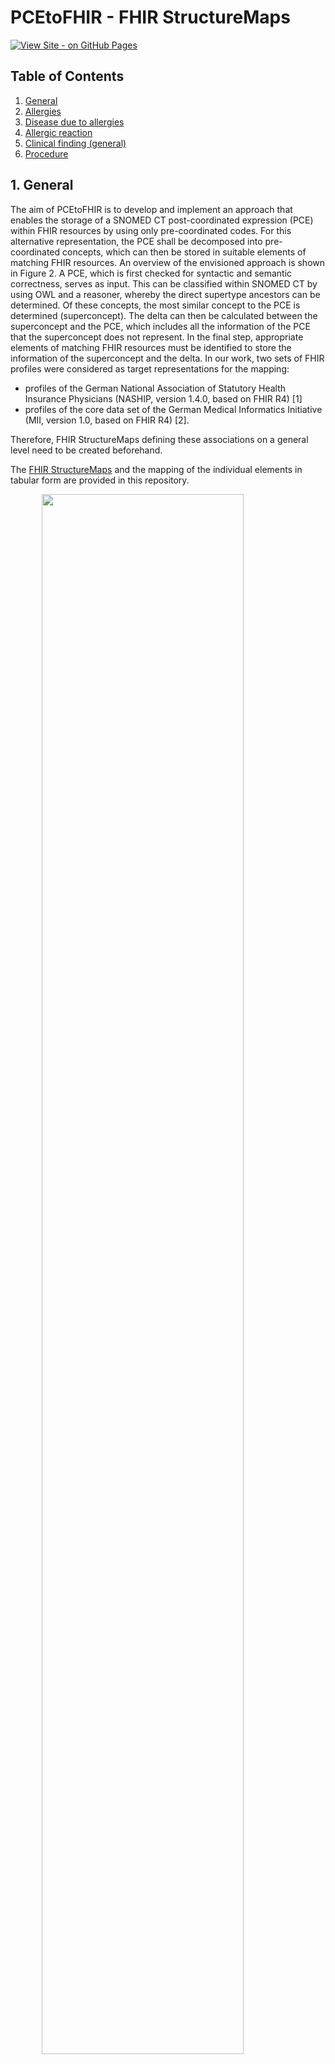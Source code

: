 # PCEtoFHIR - FHIR StructureMaps

[![View Site - on GitHub Pages](https://img.shields.io/badge/View_Site-on_GitHub_Pages-blueviolet?logo=github)](https://itcr-uni-luebeck.github.io/pce-to-fhir/)

## Table of Contents

1. [General](#1-general)
2. [Allergies](#2-allergies)
3. [Disease due to allergies](#3-disease-due-to-allergies)
4. [Allergic reaction](#4-allergic-reaction)
5. [Clinical finding (general)](#5-clinical-finding-general)
6. [Procedure](#6-procedure)

## 1. General
The aim of PCEtoFHIR is to develop and implement an approach that enables the storage of a SNOMED CT post-coordinated expression (PCE) within FHIR resources by using only pre-coordinated codes. For this alternative representation, the PCE shall be decomposed into pre-coordinated concepts, which can then be stored in suitable elements of matching FHIR resources.  An overview of the envisioned approach is shown in Figure 2.
A PCE, which is first checked for syntactic and semantic correctness, serves as input. This can be classified within SNOMED CT by using OWL and a reasoner, whereby the direct supertype ancestors can be determined. Of these concepts, the most similar concept to the PCE is determined (superconcept). The delta can then be calculated between the superconcept and the PCE, which includes all the information of the PCE that the superconcept does not represent. In the final step, appropriate elements of matching FHIR resources must be identified to store the information of the superconcept and the delta. In our work, two sets of FHIR profiles were considered as target representations for the mapping:
* profiles of the German National Association of Statutory Health Insurance Physicians (NASHIP, version 1.4.0, based on FHIR R4) [1] 
* profiles of the core data set of the German Medical Informatics Initiative (MII, version 1.0, based on FHIR R4) [2].  

Therefore, FHIR StructureMaps defining these associations on a general level need to be created beforehand.

The [FHIR StructureMaps]() and the mapping of the individual elements in tabular form are provided in this repository.

<img src="Images\overview-methods.png" style="width:80%; display: block; margin-left: auto; margin-right: auto; margin-bottom: 30px"/>

#### Publication
Ohlsen T, Drenkhahn C, Ingenerf J. Decomposition of post-coordinated SNOMED CT expressions for storage as HL7 FHIR resources (PCEtoFHIR) (Preprint). JMIR Medical Informatics. Published online February 28, 2024. doi:10.2196/preprints.57853


## 2. Allergies
Value rage: << 609328004 |Allergic disposition (finding)|

<table style="margin-left: auto; margin-right: auto;  margin-bottom: 30px">
    <tr>
        <th> <p style="margin-bottom:-5px">SNOMED CT element</p> </th>
        <th> <p style="margin-bottom:-5px">FHIRPath NASHIP</p> </th>
        <th> <p style="margin-bottom:-5px">FHIRPath MII</p> </th>
    </tr>
    <tr>
        <td> <p style="margin-bottom:-5px"><font color="#FF7F0E">Super concept</font></p></td>
        <td>---</td>
        <td>Condition.code</td>
    </tr>
    <tr>
        <td> <p style="margin-bottom:-5px"><font color="#FF7F0E">Causative agent</font></p></td>
        <td>AllergyIntolerance.code</td>
        <td>---</td>
    </tr>
    <tr>
        <td rowspan="2"> <p style="margin-bottom:-5px"><font color="#FF7F0E">Finding site</font></p> </td>
        <td rowspan="2"> <p style="margin-bottom:-5px">Extension von HL7 International: <br>AllergyIntolerance.openEHR-location</p> </td>
        <td> <p style="margin-bottom:-5px">Observation.bodySite</p> </td>
    </tr>
    <tr>
        <td> <p style="margin-bottom:-5px">Condition.bodySite</p> </td>
    </tr>
    <tr>
        <td rowspan="2"> <p style="margin-bottom:-5px"><font color="#FF7F0E">Associated morphology</font></p> </td>
        <td rowspan="2"> <p style="margin-bottom:-5px">AllergyIntolerance.reaction.manifestation.coding:snomed</p> </td>
        <td> <p style="margin-bottom:-5px">Observation.code</p> </td>
    </tr>
    <tr>
        <td> <p style="margin-bottom:-5px">Condition.evidence.code</p> </td>
    </tr>
    <tr>
        <td> <p style="margin-bottom:-5px"><font color="#FF7F0E">Pathological process</font></p> </td>
        <td> <p style="margin-bottom:-5px">AllergyIntolerance.reaction.manifestation.coding:snomed</p> </td>
        <td> <p style="margin-bottom:-5px">Condition.evidence.code</p> </td>
    </tr>
    <tr>
        <td> <p style="margin-bottom:-5px"><font color="#FF7F0E">Has realization</font></p> </td>
        <td> <p style="margin-bottom:-5px">AllergyIntolerance.reaction.manifestation.coding:snomed</p> </td>
        <td> <p style="margin-bottom:-5px">Condition.evidence.code</p> </td>
    </tr>
    <tr>
        <td> <p style="margin-bottom:-5px"><font color="#FF7F0E">Occurrence</font></p></td>
        <td>AllergyIntolerance.onsetAge.extension:lebensphase-von</td>
        <td>Condition.onset[x]:onsetPeriod.start.extension:lebensphase-von</td>
    </tr>
    <tr>
        <td> <p style="margin-bottom:-5px"><font color="#FF7F0E">Clinical course</font></p></td>
        <td>---</td>
        <td>Extension von HL7 International: <br>Condition.condition-diseaseCourse</td>
    </tr>
    <tr>
        <td> <p style="margin-bottom:-5px"><font color="#FF7F0E">Due to</font></p></td>
        <td>---</td>
        <td>Extension von HL7 International: <br>Condition.condition-dueTo</td>
    </tr>
</table>


#### References
MII:
* Condition.evidence.detail referenced Observation

#### Names of profiles
NASHIP:
* KBV_PR_Base_AllergyIntolerance

MII:
* Profile - Observation - Laboruntersuchung
* Profile - Condition - Diagnose


## 3. Disease due to allergies
Value rage: <<781474001 |Allergic disorder (disorder)|

<table style="margin-left: auto; margin-right: auto;  margin-bottom: 30px">
    <tr>
        <th> <p style="margin-bottom:-5px">SNOMED CT element</p> </th>
        <th> <p style="margin-bottom:-5px">FHIRPath NASHIP</p> </th>
        <th> <p style="margin-bottom:-5px">FHIRPath MII</p> </th>
    </tr>
    <tr>
        <td> <p style="margin-bottom:-5px"><font color="#FF7F0E">Super concept</font></p></td>
        <td>Condition.code</td>
        <td>Condition.code</td>
    </tr>
    <tr>
        <td> <p style="margin-bottom:-5px"><font color="#FF7F0E">Causative agent</font></p></td>
        <td>AllergyIntolerance.code</td>
        <td>---</td>
    </tr>
    <tr>
        <td rowspan="2"> <p style="margin-bottom:-5px"><font color="#FF7F0E">Finding site</font></p> </td>
        <td rowspan="2"> <p style="margin-bottom:-5px">Condition.bodySite</p> </td>
        <td> <p style="margin-bottom:-5px">Observation.bodySite</p> </td>
    </tr>
    <tr>
        <td> <p style="margin-bottom:-5px">Condition.bodySite</p> </td>
    </tr>
    <tr>
        <td rowspan="2"> <p style="margin-bottom:-5px"><font color="#FF7F0E">Associated morphology</font></p> </td>
        <td> <p style="margin-bottom:-5px">AllergyIntolerance.reaction.manifestation.coding:snomed</p> </td>
        <td> <p style="margin-bottom:-5px">Observation.code</p> </td>
    </tr>
    <tr>
        <td> <p style="margin-bottom:-5px"></p>Condition.evidence.code</td>
        <td> <p style="margin-bottom:-5px">Condition.evidence.code</p> </td>
    </tr>
    <tr>
        <td rowspan="2"> <p style="margin-bottom:-5px"><font color="#FF7F0E">Pathological process</font></p> </td>
        <td> <p style="margin-bottom:-5px">AllergyIntolerance.reaction.manifestation.coding:snomed</p> </td>
        <td rowspan="2"> <p style="margin-bottom:-5px">Condition.evidence.code</p> </td>
    </tr>
    <tr>
        <td> <p style="margin-bottom:-5px">Condition.evidence.code</p> </td>
    </tr>
    <tr>
        <td rowspan="2"> <p style="margin-bottom:-5px"><font color="#FF7F0E">Has realization</font></p> </td>
        <td> <p style="margin-bottom:-5px">AllergyIntolerance.reaction.manifestation.coding:snomed</p> </td>
        <td rowspan="2"> <p style="margin-bottom:-5px">Condition.evidence.code</p> </td>
    </tr>
    <tr>
        <td> <p style="margin-bottom:-5px">Condition.evidence.code</p> </td>
    </tr>
    <tr>
        <td rowspan="2"> <p style="margin-bottom:-5px"><font color="#FF7F0E">Occurrence</font></p></td>
        <td>Condition.onset[x]:onsetAge.extension:lebensphase-von</td>
        <td rowspan="2">Condition.onset[x]:onsetPeriod.start.extension:lebensphase-von</td>
    </tr>
    <tr>
        <td> <p style="margin-bottom:-5px">AllergyIntolerance.onsetAge.extension:lebensphase-von</p> </td>
    </tr>
    <tr>
        <td> <p style="margin-bottom:-5px"><font color="#FF7F0E">Clinical course</font></p></td>
        <td>Extension von HL7 International: <br>Condition.condition-diseaseCourse</td>
        <td>Extension von HL7 International: <br>Condition.condition-diseaseCourse</td>
    </tr>
    <tr>
        <td> <p style="margin-bottom:-5px"><font color="#FF7F0E">Due to</font></p></td>
        <td>Extension von HL7 International: <br>Condition.condition-dueTo</td>
        <td>Extension von HL7 International: <br>Condition.condition-dueTo</td>
    </tr>
</table>


#### References
NASHIP:
*  Condition.evidence.detail referenced Observation 

MII:
* Condition.evidence.detail referenced Observation

#### Names of profiles
NASHIP:
* KBV_PR_Base_AllergyIntolerance
* KBV_PR_Base_Condition_Diagnosis

MII:
* Profile - Observation - Laboruntersuchung
* Profile - Condition - Diagnose

## 4. Allergic reaction

Value rage: <<419076005 |Allergic reaction (disorder)|

<table style="margin-left: auto; margin-right: auto;  margin-bottom: 30px">
    <tr>
        <th> <p style="margin-bottom:-5px">SNOMED CT element</p> </th>
        <th> <p style="margin-bottom:-5px">FHIRPath NASHIP</p> </th>
        <th> <p style="margin-bottom:-5px">FHIRPath MII</p> </th>
    </tr>
    <tr>
        <td> <p style="margin-bottom:-5px"><font color="#FF7F0E">Super concept</font></p></td>
        <td>Condition.code</td>
        <td>Condition.code</td>
    </tr>
    <tr>
        <td> <p style="margin-bottom:-5px"><font color="#FF7F0E">Causative agent</font></p></td>
        <td>AllergyIntolerance.code</td>
        <td>---</td>
    </tr>
    <tr>
        <td rowspan="2"> <p style="margin-bottom:-5px"><font color="#FF7F0E">Finding site</font></p> </td>
        <td rowspan="2"> <p style="margin-bottom:-5px">Condition.bodySite</p> </td>
        <td> <p style="margin-bottom:-5px">Observation.bodySite</p> </td>
    </tr>
    <tr>
        <td> <p style="margin-bottom:-5px">Condition.bodySite</p> </td>
    </tr>
    <tr>
        <td rowspan="2"> <p style="margin-bottom:-5px"><font color="#FF7F0E">Associated morphology</font></p> </td>
        <td> <p style="margin-bottom:-5px">AllergyIntolerance.reaction.manifestation.coding:snomed</p> </td>
        <td> <p style="margin-bottom:-5px">Observation.code</p> </td>
    </tr>
    <tr>
        <td> <p style="margin-bottom:-5px"></p>Condition.evidence.code</td>
        <td> <p style="margin-bottom:-5px">Condition.evidence.code</p> </td>
    </tr>
    <tr>
        <td rowspan="2"> <p style="margin-bottom:-5px"><font color="#FF7F0E">Pathological process</font></p> </td>
        <td> <p style="margin-bottom:-5px">AllergyIntolerance.reaction.manifestation.coding:snomed</p> </td>
        <td rowspan="2"> <p style="margin-bottom:-5px">Condition.evidence.code</p> </td>
    </tr>
    <tr>
        <td> <p style="margin-bottom:-5px">Condition.evidence.code</p> </td>
    </tr>
    <tr>
        <td rowspan="2"> <p style="margin-bottom:-5px"><font color="#FF7F0E">Has realization</font></p> </td>
        <td> <p style="margin-bottom:-5px">AllergyIntolerance.reaction.manifestation.coding:snomed</p> </td>
        <td rowspan="2"> <p style="margin-bottom:-5px">Condition.evidence.code</p> </td>
    </tr>
    <tr>
        <td> <p style="margin-bottom:-5px">Condition.evidence.code</p> </td>
    </tr>
    <tr>
        <td rowspan="2"> <p style="margin-bottom:-5px"><font color="#FF7F0E">Occurrence</font></p></td>
        <td>Condition.onset[x]:onsetAge.extension:lebensphase-von</td>
        <td rowspan="2">Condition.onset[x]:onsetPeriod.start.extension:lebensphase-von</td>
    </tr>
    <tr>
        <td> <p style="margin-bottom:-5px">AllergyIntolerance.onsetAge.extension:lebensphase-von</p> </td>
    </tr>
    <tr>
        <td> <p style="margin-bottom:-5px"><font color="#FF7F0E">Clinical course</font></p></td>
        <td>Extension von HL7 International: <br>Condition.condition-diseaseCourse</td>
        <td>Extension von HL7 International: <br>Condition.condition-diseaseCourse</td>
    </tr>
    <tr>
        <td> <p style="margin-bottom:-5px"><font color="#FF7F0E">Due to</font></p></td>
        <td>Extension von HL7 International: <br>Condition.condition-dueTo</td>
        <td>Extension von HL7 International: <br>Condition.condition-dueTo</td>
    </tr>
</table>

#### References
NASHIP:
*  Condition.evidence.detail referenced Observation 

MII:
* Condition.evidence.detail referenced Observation

#### Names of profiles
NASHIP:
* KBV_PR_Base_AllergyIntolerance
* KBV_PR_Base_Condition_Diagnosis

MII:
* Profile - Observation - Laboruntersuchung
* Profile - Condition - Diagnose



## 5. Clinical finding (general)
Value range: <<404684003 | Clinical finding (finding)|  MINUS (<<781474001 |Allergic disorder (disorder)| OR << 609328004 |Allergic disposition (finding)| OR <<419076005 |Allergic reaction (disorder)| )

<table style="margin-left: auto; margin-right: auto;  margin-bottom: 30px">
    <tr>
        <th> <p style="margin-bottom:-5px">SNOMED CT element</p> </th>
        <th> <p style="margin-bottom:-5px">FHIRPath NASHIP</p> </th>
        <th> <p style="margin-bottom:-5px">FHIRPath MII</p> </th>
    </tr>
    <tr>
        <td> <p style="margin-bottom:-5px"><font color="#FF7F0E">Super concept</font></p></td>
        <td>Condition.code</td>
        <td>Condition.code</td>
    </tr>
    <tr>
        <td rowspan="2"> <p style="margin-bottom:-5px"><font color="#FF7F0E">Finding site</font></p> </td>
        <td rowspan="2"> <p style="margin-bottom:-5px">Condition.bodySite</p> </td>
        <td> <p style="margin-bottom:-5px">Observation.bodySite</p> </td>
    </tr>
    <tr>
        <td> <p style="margin-bottom:-5px">Condition.bodySite</p> </td>
    </tr>
    <tr>
        <td> <p style="margin-bottom:-5px"><font color="#FF7F0E">Associated morphology</font></p> </td>
        <td> <p style="margin-bottom:-5px">Condition.evidence.code</p> </td>
        <td> <p style="margin-bottom:-5px"></p>Condition.evidence.code</td>
    </tr>
    <tr>
        <td> <p style="margin-bottom:-5px"><font color="#FF7F0E">Pathological process</font></p> </td>
        <td> <p style="margin-bottom:-5px">Condition.evidence.code</p> </td>
        <td> <p style="margin-bottom:-5px">Condition.evidence.code</p> </td>
    </tr>
    <tr>
        <td> <p style="margin-bottom:-5px"><font color="#FF7F0E">Clinical course</font></p></td>
        <td>Extension von HL7 International: <br>Condition.condition-diseaseCourse</td>
        <td>Extension von HL7 International: <br>Condition.condition-diseaseCourse</td>
    </tr>
    <tr>
        <td> <p style="margin-bottom:-5px"><font color="#FF7F0E">Due to</font></p></td>
        <td>Extension von HL7 International: <br>Condition.condition-dueTo</td>
        <td>Extension von HL7 International: <br>Condition.condition-dueTo</td>
    </tr>
</table>


#### References
NASHIP:
*  Condition.evidence.detail referenced Observation 

MII:
* Condition.evidence.detail referenced Observation

#### Names of profiles
NASHIP:
* KBV_PR_Base_Condition_Diagnosis

MII:
* Profile - Observation - Laboruntersuchung
* Profile - Condtion - Diagnosis



## 6. Procedure
Value range: <<71388002 |Procedure (procedure)|


<table style="margin-left: auto; margin-right: auto;  margin-bottom: 30px">
    <tr>
        <th> <p style="margin-bottom:-5px">SNOMED CT element</p> </th>
        <th> <p style="margin-bottom:-5px">FHIRPath NASHIP</p> </th>
        <th> <p style="margin-bottom:-5px">FHIRPath MII</p> </th>
    </tr>
    <tr>
        <td> <p style="margin-bottom:-5px"><font color="#FF7F0E">Super concept</font></p></td>
        <td>Procedure.code</td>
        <td>Procedure.code</td>
    </tr>
    <tr>
        <td> <p style="margin-bottom:-5px"><font color="#FF7F0E">Method</font></p></td>
        <td>Extension von HL7 International: <br> Procedure.procedure-method</td>
        <td>Extension von HL7 International: <br> Procedure.procedure-method</td>
    </tr>
    <tr>
        <td> <p style="margin-bottom:-5px"><font color="#FF7F0E">Procedure site - Direct</font></p></td>
        <td>Procedure.bodySite</td>
        <td>Procedure.bodySite</td>
    </tr>
    <tr>
        <td> <p style="margin-bottom:-5px"><font color="#FF7F0E">Procedure site - Indirect</font></p></td>
        <td>Procedure.bodySite</td>
        <td>Procedure.bodySite</td>
    </tr>
    <tr>
        <td> <p style="margin-bottom:-5px"><font color="#FF7F0E">Dirct substance</font></p></td>
        <td>Procedure.usedCode</td>
        <td>Procedure.usedCode</td>
    </tr>
    <tr>
        <td> <p style="margin-bottom:-5px"><font color="#FF7F0E">Dirct morphology</font></p></td>
        <td>Procedure.bodySite</td>
        <td>Procedure.bodySite</td>
    </tr>
    <tr>
        <td> <p style="margin-bottom:-5px"><font color="#FF7F0E">Using substance</font></p></td>
        <td>Procedure.usedCode</td>
        <td>Procedure.usedCode</td>
    </tr>
    <tr>
        <td> <p style="margin-bottom:-5px"><font color="#FF7F0E">Using device</font></p></td>
        <td>Procedure.usedCode</td>
        <td>Procedure.usedCode</td>
    </tr>
    <tr>
        <td> <p style="margin-bottom:-5px"><font color="#FF7F0E">Using access device</font></p></td>
        <td>Procedure.usedCode</td>
        <td>Procedure.usedCode</td>
    </tr>
    <tr>
        <td> <p style="margin-bottom:-5px"><font color="#FF7F0E">Has intent</font></p></td>
        <td>Procedure.category</td>
        <td>Procedure.category</td>
    </tr>
    <tr>
        <td> <p style="margin-bottom:-5px"><font color="#FF7F0E">Access</font></p></td>
        <td>Procedure.usedCode</td>
        <td>Procedure.usedCode</td>
    </tr>
    <tr>
        <td> <p style="margin-bottom:-5px"><font color="#FF7F0E">Surgical approach</font></p></td>
        <td>Procedure.usedCode</td>
        <td>Procedure.usedCode</td>
    </tr>
    <tr>
        <td> <p style="margin-bottom:-5px"><font color="#FF7F0E">Has Focus</font></p></td>
        <td>Procedure.reasonCode</td>
        <td>Procedure.reasonCode</td>
    </tr>
</table>


#### References
NASHIP:
*  Procedure.partOf referenced Pocedure (if more than one RoleGroup is used)

MII:
*  Procedure.partOf referenced Pocedure (if more than one RoleGroup is used)

#### Names of profiles
NASHIP:
* KBV_PR_Base_Procedure

MII:
* SD MII Prozedur Procedure



## References

[1] Kassenärztliche Bundesvereinigung. KBV-Basis-Profile. Accessed November 29, 2023. https://simplifier.net/organization/kassenrztlichebundesvereinigungkbv

[2]	Medizininformatik Initiative. Der Kerndatensatz der Medizininformatik-Initiative. Accessed November 29, 2023. https://www.medizininformatik-initiative.de/de/der-kerndatensatz-der-medizininformatik-initiative
